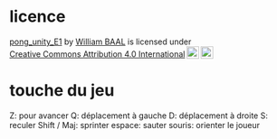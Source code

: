 # licence
<p xmlns:cc="http://creativecommons.org/ns#" xmlns:dct="http://purl.org/dc/terms/"><a property="dct:title" rel="cc:attributionURL" href="https://github.com/midjix/pong_unity_E1.git">pong_unity_E1</a> by <a rel="cc:attributionURL dct:creator" property="cc:attributionName" href="https://github.com/midjix">William BAAL</a> is licensed under <a href="https://creativecommons.org/licenses/by/4.0/?ref=chooser-v1" target="_blank" rel="license noopener noreferrer" style="display:inline-block;">Creative Commons Attribution 4.0 International<img style="height:22px!important;margin-left:3px;vertical-align:text-bottom;" src="https://mirrors.creativecommons.org/presskit/icons/cc.svg?ref=chooser-v1" alt=""><img style="height:22px!important;margin-left:3px;vertical-align:text-bottom;" src="https://mirrors.creativecommons.org/presskit/icons/by.svg?ref=chooser-v1" alt=""></a></p>

# touche du jeu
Z: pour avancer
Q: déplacement à gauche
D: déplacement à droite
S: reculer
Shift / Maj: sprinter 
espace: sauter 
souris: orienter le joueur
